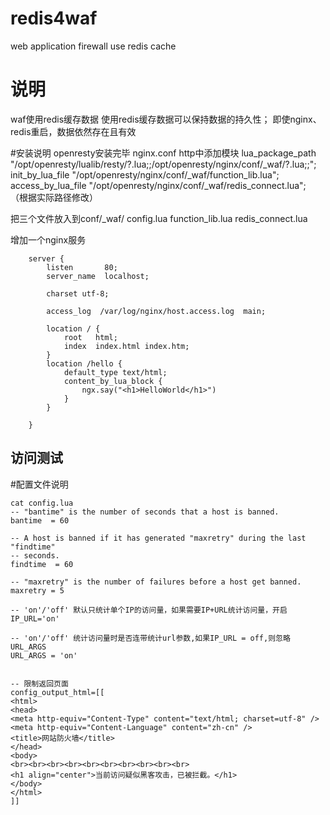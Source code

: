 # redis4waf
web application firewall use redis cache

# 说明
waf使用redis缓存数据
使用redis缓存数据可以保持数据的持久性；
即使nginx、redis重启，数据依然存在且有效

#安装说明
openresty安装完毕
nginx.conf http中添加模块
    lua_package_path "/opt/openresty/lualib/resty/?.lua;;/opt/openresty/nginx/conf/_waf/?.lua;;";
    init_by_lua_file "/opt/openresty/nginx/conf/_waf/function_lib.lua";
    access_by_lua_file "/opt/openresty/nginx/conf/_waf/redis_connect.lua";
（根据实际路径修改）
    
把三个文件放入到conf/_waf/
config.lua  function_lib.lua  redis_connect.lua

增加一个nginx服务
```
    server {
        listen       80;
        server_name  localhost;

        charset utf-8;

        access_log  /var/log/nginx/host.access.log  main;

        location / {
            root   html;
            index  index.html index.htm;
        }
        location /hello {
            default_type text/html;
            content_by_lua_block {
                ngx.say("<h1>HelloWorld</h1>")
            }
        }

    }
  ```
  
  访问测试
  ---
  #配置文件说明
  ```
  cat config.lua 
-- "bantime" is the number of seconds that a host is banned.
bantime  = 60

-- A host is banned if it has generated "maxretry" during the last "findtime"
-- seconds.
findtime  = 60

-- "maxretry" is the number of failures before a host get banned.
maxretry = 5

-- 'on'/'off' 默认只统计单个IP的访问量，如果需要IP+URL统计访问量，开启
IP_URL='on'

-- 'on'/'off' 统计访问量时是否连带统计url参数,如果IP_URL = off,则忽略URL_ARGS
URL_ARGS = 'on'


-- 限制返回页面
config_output_html=[[
<html>
<head>
<meta http-equiv="Content-Type" content="text/html; charset=utf-8" />
<meta http-equiv="Content-Language" content="zh-cn" />
<title>网站防火墙</title>
</head>
<body>
<br><br><br><br><br><br><br><br><br><br>
<h1 align="center">当前访问疑似黑客攻击，已被拦截。</h1>
</body>
</html>
]]
  ```
